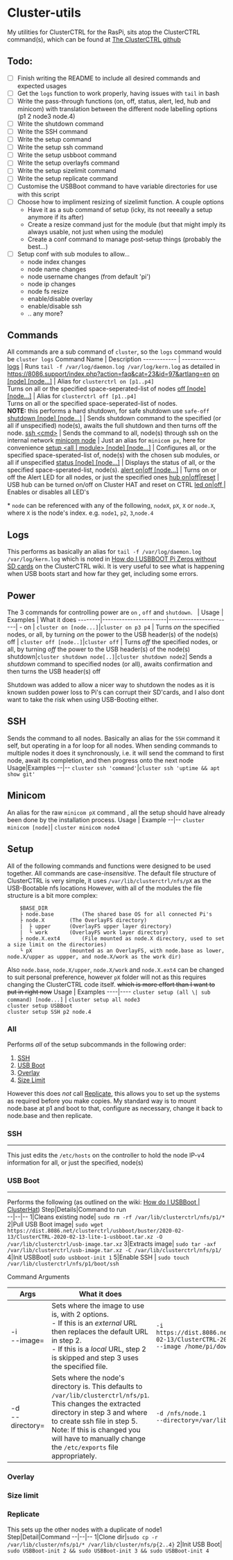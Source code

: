 

# Cluster-utils
My utilities for ClusterCTRL for the RasPi, sits atop the ClusterCTRL command(s), which can be found at [The ClusterCTRL github](https://github.com/burtyb/clusterhat-image/blob/master/files/usr/sbin/clusterctrl)
## Todo:
 - [ ] Finish writing the README to include all desired commands and expected usages
 - [ ] Get the `logs` function to work properly, having issues with `tail` in bash
 - [ ] Write the pass-through functions (on, off, status, alert, led, hub and minicom) with translation between the different node labelling options (p1 2 node3 node.4)
 - [ ] Write the shutdown command
 - [ ] Write the SSH command
 - [ ] Write the setup command
 - [ ] Write the setup ssh command
 - [ ] Write the setup usbboot command
 - [ ] Write the setup overlayfs command
 - [ ] Write the setup sizelimit command
 - [ ] Write the setup replicate command
 - [ ] Customise the USBBoot command to have variable directories for use with this script
 - [ ] Choose how to impliment resizing of sizelimit function. A couple options
   - Have it as a sub command of setup (icky, its not reeeally a setup anymore if its after)
   - Create a resize command just for the module (but that might imply its always usable, not just when using the module)
   - Create a conf command to manage post-setup things (probably the best...)
 - [ ] Setup conf with sub modules to allow...  
   - node index changes
   - node name changes 
   - node username changes (from default 'pi')
   - node ip changes
   - node fs resize
   - enable/disable overlay
   - enable/disable ssh
   - .. any more?

## Commands
All commands are a sub command of ```cluster```, so the ```logs``` command would be ```cluster logs```
Command Name | Description
------------ | ------------ 
[logs](#logs) 										| Runs ````tail -f /var/log/daemon.log /var/log/kern.log```` as detailed in https://8086.support/index.php?action=faq&cat=23&id=97&artlang=en
[on [node] [node...]](#power)									| Alias for ```clusterctrl on [p1..p4]```<br> Turns on all or the specified space-seperated-list of nodes
[off [node] [node...]](#power) 									| Alias for ```clusterctrl off [p1..p4]```<br> Turns on all or the specified space-seperated-list of nodes. <br><B>NOTE:</b> this performs a hard shutdown, for safe shutdown use ```safe-off```
[shutdown [node] [node...]](#power)  						| Sends shutdown command to the specified (or all if unspecified) node(s), awaits the full shutdown and then turns off the node.
[ssh \<cmd\>](#ssh) 							| Sends the command to all, node(s) through ssh on the internal network
[minicom node](#ssh) 										| Just an alias for ```minicom px```, here for convenience 
[setup \<all \| module\> [node] [node...]](#setup)  						| Configures all, or the specified space-sperated-list of, node(s) with the chosen sub modules, or all if unspecified
[status [node] [node...]](#status) 								| Displays the status of all, or the specified space-sperated-list, node(s). 
[alert on\|off [node...]](#Alert)								| Turns on or off the Alert LED for all nodes, or just the specified ones
[hub on\|off\|reset](#hub)									| USB hub can be turned on/off on Cluster HAT and reset on CTRL
[led on\|off ](#LED)										| Enables or disables all LED's


\* ```node``` can be referenced with any of the following, `nodeX`, `pX`, `X` or `node.X`, where `X` is the node's index. 
e.g. `node1`, `p2`, `3`,`node.4`


## Logs

This performs as basically an alias for ````tail -f /var/log/daemon.log /var/log/kern.log```` which is noted in [How do I USBBOOT Pi Zeros without SD cards](https://8086.support/index.php?action=faq&cat=23&id=97&artlang=en) on the ClusterCTRL wiki. 
It is very useful to see what is happening when USB boots start and how far they get, including some errors. 


## Power
The 3 commands for controlling power are ```on``` , ```off``` and ```shutdown```. 
&nbsp;	| Usage 		| Examples		| What it does
--------|-----------------------|-----------------------| -
on	| `cluster on [node...]`|`cluster on p3 p4`	| Turns *on* the specified nodes, or all, by turning *on* the power to the USB header(s) of the node(s)
off	| `cluster off [node..]`|`cluster off`		| Turns *off* the specified nodes, or all, by turning *off* the power to the USB header(s) of the node(s)
shutdown|`cluster shutdown node[..]`|`cluster shutdown node2`| Sends a *shutdown* command to specified nodes (or all), awaits confirmation and then turns the USB header(s) off

Shutdown was added to allow a nicer way to shutdown the nodes as it is known sudden power loss to Pi's can corrupt their SD'cards, and I also dont want to take the risk when using USB-Booting either. 


## SSH
Sends the command to all nodes. 
Basically an alias for the ```SSH``` command it self, but operating in a for loop for all nodes. 
When sending commands to multiple nodes it does it synchronously, i.e. it will send the command to first node,  await its completion, and then progress onto the next node
Usage|Examples
--|--
```cluster ssh 'command'```|```cluster ssh 'uptime && apt show git'```

## Minicom
An alias for the raw ```minicom pX``` command , all the setup should have already been done by the installation process. 
Usage | Example
--|--
```cluster minicom [node]```| ```cluster minicom node4```

## Setup
All of the following commands and functions were designed to be used together. All commands are case-*insensitive*.
The default file structure of ClusterCTRL is very simple, it uses `/var/lib/clusterctrl/nfs/pX` as the USB-Bootable nfs locations
However, with all of the modules the file structure is a bit more complex:
```
	$BASE_DIR
	├ node.base 		(The shared base OS for all connected Pi's		
	├ node.X 		(The OverlayFS directory)
	|  ├ upper		(OverlayFS upper layer directory)
	|  └ work		(OverlayFS work layer directory)
	├ node.X.ext4 		(File mounted as node.X directory, used to set a size limit on the directories)
	└ pX 			(mounted as an OverlayFS, with node.base as lower, node.X/upper as uppper, and node.X/work as the work dir)
 ```
 Also ```node.base```, ```node.X/upper```, ```node.X/work``` and ```node.X.ext4``` can be changed to suit personal preference, however ```pX``` folder will not as this requires changing the ClusterCTRL code itself. ~~which is more effort than I want to put in right now~~
Usage | Examples
----|----
```cluster setup (all \| sub command) [node...]``` | ```cluster setup all node3```<br>```cluster setup USBBoot```<br>```cluster setup SSH p2 node.4```

### All
Performs *all* of the setup subcommands in the following order:
1. [SSH](#SSH)
2. [USB Boot](#USB-Boot)
3. [Overlay](#overlay)
4. [Size Limit](#size-limit)

However this does *not* call [Replicate](#Replicate), this allows you to set up the systems as required before you make copies. 
My standard way is to mount node.base at p1 and boot to that, configure as necessary, change it back to node.base and then replicate.

### SSH
---
This just edits the `/etc/hosts` on the controller to hold the node IP-v4 information for all, or just the specified, node(s)

### USB Boot
---
Performs the following (as outlined on the wiki: [How do I USBBoot | ClusterHat](https://8086.support/index.php?action=faq&cat=23&id=97&artlang=en))
Step|Details|Command to run  
--|--|--
1|Cleans existing node| ```sudo rm -rf /var/lib/clusterctrl/nfs/p1/*```
2|Pull USB Boot image|  ```sudo wget https://dist.8086.net/clusterctrl/usbboot/buster/2020-02-13/ClusterCTRL-2020-02-13-lite-1-usbboot.tar.xz -O /var/lib/clusterctrl/usb-image.tar.xz```
3|Extracts image| ```sudo tar -axf /var/lib/clusterctrl/usb-image.tar.xz -C /var/lib/clusterctrl/nfs/p1/```
4|Init USBBoot| ```sudo usbboot-init 1```
5|Enable SSH | ```sudo touch /var/lib/clusterctrl/nfs/p1/boot/ssh```
</br>

Command Arguments

Args|What it does| Example
--|--|--
\-i <br> \-\-image=  | Sets where the image to use is, with 2 options. <br> - If this is an *external* URL then replaces the default URL in step 2. <br> - If this is a *local* URL, step 2 is skipped and step 3 uses the specified file. | ```-i https://dist.8086.net/clusterctrl/usbboot/buster/2020-02-13/ClusterCTRL-2020-02-13-lite-1-usbboot.tar.xz```<br>```--image /home/pi/downloads/usbimage.tar.xz```
\-d <br> \-\-directory=|Sets where the node's directory is. This defaults to ```/var/lib/clusterctrl/nfs/p1```. This changes the extracted directory in step 3 and where to create ssh file in step 5. <br>Note: If this is changed you will have to manually change the ```/etc/exports``` file appropriately.| ```-d /nfs/node.1```<br>```--directory=/var/lib/nfs/p1```
 
### Overlay

### Size limit

### Replicate
This sets up the other nodes with a duplicate of node1
Step|Detail|Command
--|--|--
1|Clone dir|```sudo cp -r /var/lib/cluster/nfs/p1/* /var/lib/cluster/nfs/p{2..4}```
2|Init USB Boot| ```sudo USBBoot-init 2 && sudo USBBoot-init 3 && sudo USBBoot-init 4```

